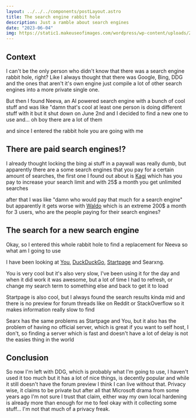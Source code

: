 ```yaml
---
layout: ../../../components/postLayout.astro
title: The search engine rabbit hole
description: Just a ramble about search engines
date: "2023-06-04"
img: https://static1.makeuseofimages.com/wordpress/wp-content/uploads/2015/11/old-search-engine-intro.jpg?q=50&fit=contain&w=1140&h=&dpr=1.5
---
```


## Context

I can't be the only person who didn't know that there was a search engine rabbit hole, right? Like I always thought that there was Google, Bing, DDG and the ones that aren't it's own engine just compile a lot of other search engines into a more private single one.

But then I found Neeva, an AI powered search engine with a bunch of cool stuff and was like "damn that's cool at least one person is doing different stuff with it but it shut down on June 2nd and I decided to find a new one to use and... oh boy there are a lot of them

and since I entered the rabbit hole you are going with me

## There are paid search engines!?

I already thought locking the bing ai stuff in a paywall was really dumb, but apparently there are a some search engines that you pay for a certain amount of searches, the first one I found out about is <a href="kagi.com">Kagi</a> which has you pay to increase your search limit and with 25$ a month you get unlimited searches

after that I was like "damn who would pay that much for a search engine" but apparently it gets worse with <a href="https://www.waldo.fyi/">Waldo</a> which is an extreme 200$ a month for 3 users, who are the people paying for their search engines?

## The search for a new search engine

Okay, so I entered this whole rabbit hole to find a replacement for Neeva so what am I going to use

I have been looking at [You](https://you.com), <a href="https://duckduckgo.com">DuckDuckGo</a>, <a href="https://startpage.com">Startpage</a> and Searxng. 

You is very cool but it's also very slow, I've been using it for the day and when it did work it was awesome, but a lot of time I had to refresh, or change my search term to something else and back to get it to load

Startpage is also cool, but I always found the search results kinda mid and there is no preview for forum threads like on Reddit or StackOverflow so it makes information really slow to find

Searx has the same problems as Startpage and You, but it also has the problem of having no official server, which is great if you want to self host, I don't, so finding a server which is fast and doesn't have a lot of delay is not the easies thing in the world


## Conclusion

So now I'm left with DDG, which is probably what I'm going to use, I haven't used it too much but it has a lot of nice things, is decently popular and while it still doesn't have the forum preview I think I can live without that. Privacy wise, it claims to be private but after all that Microsoft drama from some years ago I'm not sure I trust that claim, either way my own local hardening is already more than enough for me to feel okay with it collecting some stuff... I'm not that much of a privacy freak.
